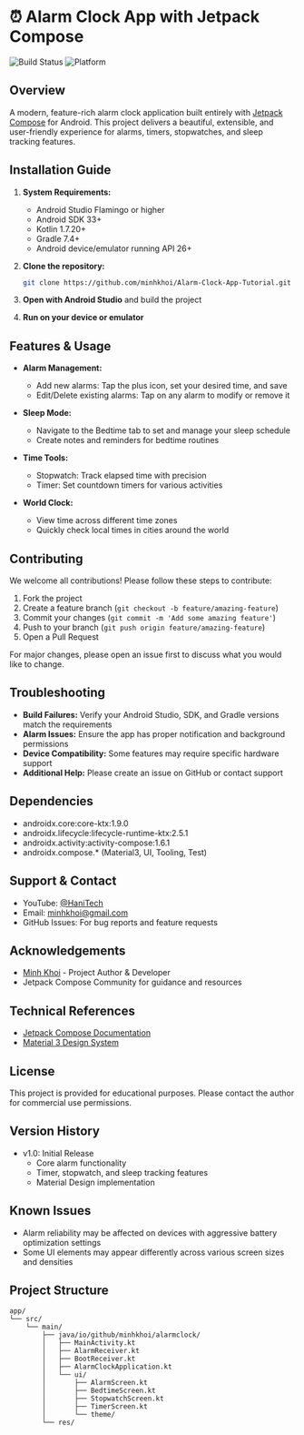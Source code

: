 # ⏰ Alarm Clock App with Jetpack Compose

![Build Status](https://img.shields.io/badge/build-passing-brightgreen)
![Platform](https://img.shields.io/badge/platform-android-blue)

## Overview

A modern, feature-rich alarm clock application built entirely with [Jetpack Compose](https://developer.android.com/jetpack/compose) for Android. This project delivers a beautiful, extensible, and user-friendly experience for alarms, timers, stopwatches, and sleep tracking features.

## Installation Guide

1. **System Requirements:**
   - Android Studio Flamingo or higher
   - Android SDK 33+
   - Kotlin 1.7.20+
   - Gradle 7.4+
   - Android device/emulator running API 26+

2. **Clone the repository:**
   ```bash
   git clone https://github.com/minhkhoi/Alarm-Clock-App-Tutorial.git
   ```

3. **Open with Android Studio** and build the project

4. **Run on your device or emulator**

## Features & Usage

- **Alarm Management:**
  - Add new alarms: Tap the plus icon, set your desired time, and save
  - Edit/Delete existing alarms: Tap on any alarm to modify or remove it
  
- **Sleep Mode:**
  - Navigate to the Bedtime tab to set and manage your sleep schedule
  - Create notes and reminders for bedtime routines

- **Time Tools:**
  - Stopwatch: Track elapsed time with precision
  - Timer: Set countdown timers for various activities

- **World Clock:**
  - View time across different time zones
  - Quickly check local times in cities around the world

## Contributing

We welcome all contributions! Please follow these steps to contribute:

1. Fork the project
2. Create a feature branch (`git checkout -b feature/amazing-feature`)
3. Commit your changes (`git commit -m 'Add some amazing feature'`)
4. Push to your branch (`git push origin feature/amazing-feature`)
5. Open a Pull Request

For major changes, please open an issue first to discuss what you would like to change.

## Troubleshooting

- **Build Failures:** Verify your Android Studio, SDK, and Gradle versions match the requirements
- **Alarm Issues:** Ensure the app has proper notification and background permissions
- **Device Compatibility:** Some features may require specific hardware support
- **Additional Help:** Please create an issue on GitHub or contact support

## Dependencies

- androidx.core:core-ktx:1.9.0
- androidx.lifecycle:lifecycle-runtime-ktx:2.5.1
- androidx.activity:activity-compose:1.6.1
- androidx.compose.* (Material3, UI, Tooling, Test)

## Support & Contact

- YouTube: [@HaniTech](https://www.youtube.com/@HaniTech)
- Email: minhkhoi@gmail.com
- GitHub Issues: For bug reports and feature requests

## Acknowledgements

- [Minh Khoi](https://github.com/minhkhoi) - Project Author & Developer
- Jetpack Compose Community for guidance and resources

## Technical References

- [Jetpack Compose Documentation](https://developer.android.com/jetpack/compose)
- [Material 3 Design System](https://m3.material.io/)

## License

This project is provided for educational purposes. Please contact the author for commercial use permissions.

## Version History

- v1.0: Initial Release
  - Core alarm functionality
  - Timer, stopwatch, and sleep tracking features
  - Material Design implementation

## Known Issues

- Alarm reliability may be affected on devices with aggressive battery optimization settings
- Some UI elements may appear differently across various screen sizes and densities

## Project Structure

```
app/
└── src/
    └── main/
        ├── java/io/github/minhkhoi/alarmclock/
        │   ├── MainActivity.kt
        │   ├── AlarmReceiver.kt
        │   ├── BootReceiver.kt
        │   ├── AlarmClockApplication.kt
        │   └── ui/
        │       ├── AlarmScreen.kt
        │       ├── BedtimeScreen.kt
        │       ├── StopwatchScreen.kt 
        │       ├── TimerScreen.kt 
        │       └── theme/ 
        └── res/